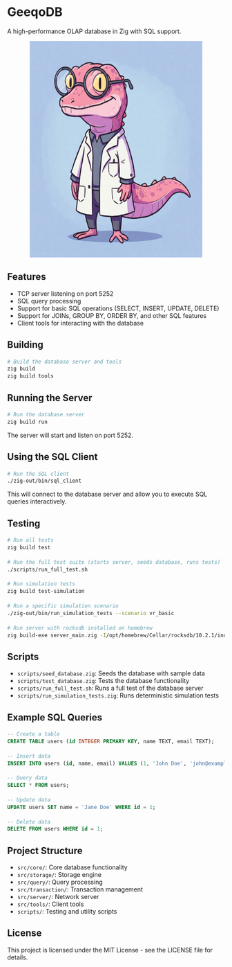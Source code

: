 # GeeqoDB

A high-performance OLAP database in Zig with SQL support.

<!-- <div style="display: flex; justify-content: center;"> -->
<div style="text-align: center;">
<img src="./artwork/geeqodb.jpg"  alt="Alternative text" width="400" height="500">
</div>

## Features

- TCP server listening on port 5252
- SQL query processing
- Support for basic SQL operations (SELECT, INSERT, UPDATE, DELETE)
- Support for JOINs, GROUP BY, ORDER BY, and other SQL features
- Client tools for interacting with the database

## Building

```bash
# Build the database server and tools
zig build
zig build tools
```

## Running the Server

```bash
# Run the database server
zig build run
```

The server will start and listen on port 5252.

## Using the SQL Client

```bash
# Run the SQL client
./zig-out/bin/sql_client
```

This will connect to the database server and allow you to execute SQL queries interactively.

## Testing

```bash
# Run all tests
zig build test

# Run the full test suite (starts server, seeds database, runs tests)
./scripts/run_full_test.sh

# Run simulation tests
zig build test-simulation

# Run a specific simulation scenario
./zig-out/bin/run_simulation_tests --scenario vr_basic

# Run server with rocksdb installed on homebrew
zig build-exe server_main.zig -I/opt/homebrew/Cellar/rocksdb/10.2.1/include -L/opt/homebrew/Cellar/rocksdb/10.2.1/lib -lrocksdb

```

## Scripts

- `scripts/seed_database.zig`: Seeds the database with sample data
- `scripts/test_database.zig`: Tests the database functionality
- `scripts/run_full_test.sh`: Runs a full test of the database server
- `scripts/run_simulation_tests.zig`: Runs deterministic simulation tests

## Example SQL Queries

```sql
-- Create a table
CREATE TABLE users (id INTEGER PRIMARY KEY, name TEXT, email TEXT);

-- Insert data
INSERT INTO users (id, name, email) VALUES (1, 'John Doe', 'john@example.com');

-- Query data
SELECT * FROM users;

-- Update data
UPDATE users SET name = 'Jane Doe' WHERE id = 1;

-- Delete data
DELETE FROM users WHERE id = 1;
```

## Project Structure

- `src/core/`: Core database functionality
- `src/storage/`: Storage engine
- `src/query/`: Query processing
- `src/transaction/`: Transaction management
- `src/server/`: Network server
- `src/tools/`: Client tools
- `scripts/`: Testing and utility scripts

## License

This project is licensed under the MIT License - see the LICENSE file for details.
